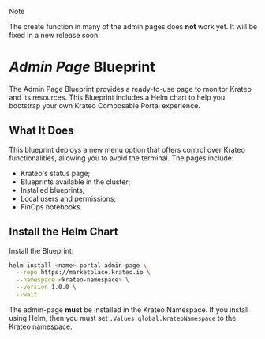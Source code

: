 > [!NOTE]
> The create function in many of the admin pages does **not** work yet. It will be fixed in a new release soon.

# _Admin Page_ Blueprint
The Admin Page Blueprint provides a ready-to-use page to monitor Krateo and its resources. This Blueprint includes a Helm chart to help you bootstrap your own Krateo Composable Portal experience.

## What It Does
This blueprint deploys a new menu option that offers control over Krateo functionalities, allowing you to avoid the terminal. The pages include:
- Krateo's status page;
- Blueprints available in the cluster;
- Installed blueprints;
- Local users and permissions;
- FinOps notebooks.

## Install the Helm Chart

Install the Blueprint:

```sh
helm install <name> portal-admin-page \
  --repo https://marketplace.krateo.io \
  --namespace <krateo-namespace> \
  --version 1.0.0 \
  --wait
```

The admin-page **must** be installed in the Krateo Namespace. If you install using Helm, then you must set `.Values.global.krateoNamespace` to the Krateo namespace.